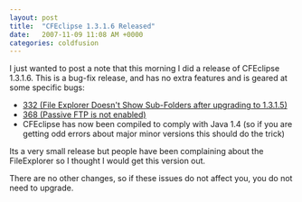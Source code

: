 ```yaml
---
layout: post
title:  "CFEclipse 1.3.1.6 Released"
date:   2007-11-09 11:08 AM +0000
categories: coldfusion
---
```

I just wanted to post a note that this morning I did a release of CFEclipse 1.3.1.6. This is a bug-fix release, and has no extra features and is geared at some specific bugs:

<ul>
	<li><a href="http://trac.cfeclipse.org/cfeclipse/ticket/332#" title="#332 (File Explorer Doesn't Show Sub-Folders after upgrading to 1.3.1.5) - CFEclipse Plugin - Trac">332 (File Explorer Doesn't Show Sub-Folders after upgrading to 1.3.1.5)</a></li>
	<li><a href="http://trac.cfeclipse.org/cfeclipse/ticket/368" title="#368 (Passive FTP is not enabled) - CFEclipse Plugin - Trac">368 (Passive FTP is not enabled)</a></li>
	<li>CFEclipse has now been compiled to comply with Java 1.4 (so if you are getting odd errors about major minor versions this should do the trick)</li>
</ul>

Its a very small release but people have been complaining about the FileExplorer so I thought I would get this version out.

There are no other changes, so if these issues do not affect you, you do not need to upgrade.